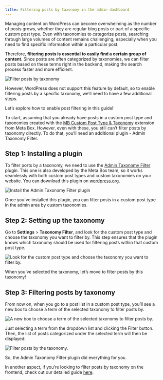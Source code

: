 ```yaml
---
title: Filtering posts by taxonomy in the admin dashboard
---
```


Managing content on WordPress can become overwhelming as the number of posts grows, whether they are regular blog posts or part of a specific custom post type. Even with taxonomies to categorize posts, searching through large volumes of content remains challenging, especially when you need to find specific information within a particular post.

Therefore, **filtering posts is essential to easily find a certain group of content**. Since posts are often categorized by taxonomies, we can filter posts based on these terms right in the backend, making the search process faster and more efficient.

![Filter posts by taxonomy](https://i.imgur.com/4WgDnl2.gif)

However, WordPress does not support this feature by default, so to enable filtering posts by a specific taxonomy, we’ll need to have a few additional steps.

Let’s explore how to enable post filtering in this guide!

To start, assuming that you already have posts in a custom post type and taxonomies created with the [MB Custom Post Type & Taxonom](https://metabox.io/plugins/custom-post-type/)y extension from Meta Box. However, even with these, you still can’t filter posts by taxonomy directly. To do that, you’ll need an additional plugin - Admin Taxonomy Filter.

## Step 1: Installing a plugin

To filter ports by a taxonomy, we need to use the [Admin Taxonomy Filter](https://wordpress.org/plugins/admin-taxonomy-filter/) plugin. This one is also developed by the Meta Box team, so it works seamlessly with both custom post types and custom taxonomies on your website. You can download this plugin on [wordpress.org](https://wordpress.org/plugins/admin-taxonomy-filter/).

![Install the Admin Taxonomy Filter plugin](https://i.imgur.com/3maRXza.png)

Once you’ve installed this plugin, you can filter posts in a custom post type in the admin area by custom taxonomies.

## Step 2: Setting up the taxonomy

Go to **Settings** > **Taxonomy Filter**, and look for the custom post type and choose the taxonomy you want to filter by. This step ensures that the plugin knows which taxonomy should be used for filtering posts within that custom post type.

![Look for the custom post type and choose the taxonomy you want to filter by.](https://i.imgur.com/3Jf3M8t.png)

When you’ve selected the taxonomy, let’s move to filter posts by this taxonomy!

## Step 3: Filtering posts by taxonomy

From now on, when you go to a post list in a custom post type, you’ll see a new box to choose a term of the selected taxonomy to filter posts by.

![A new box to choose a term of the selected taxonomy to filter posts by.](https://i.imgur.com/wgWycNS.png)

Just selecting a term from the dropdown list and clicking the Filter button. Then, the list of posts categorized under the selected term will then be displayed.

![Filter posts by the taxonomy.](https://i.imgur.com/4WgDnl2.gif)

So, the Admin Taxonomy Filter plugin did everything for you.

In another aspect, if you're looking to filter posts by taxonomy on the frontend, check out our detailed guide [here](https://docs.metabox.io/tutorials/search-posts-by-taxonomy/).
